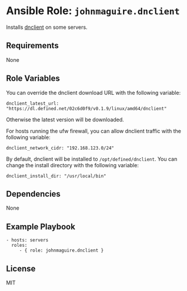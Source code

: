 Ansible Role: `johnmaguire.dnclient`
=========

Installs [dnclient](https://defined.net) on some servers.

Requirements
------------

None

Role Variables
--------------

You can override the dnclient download URL with the following variable:

```
dnclient_latest_url: "https://dl.defined.net/02c6d0f9/v0.1.9/linux/amd64/dnclient"
```

Otherwise the latest version will be downloaded.

For hosts running the ufw firewall, you can allow dnclient traffic with the following variable:

```
dnclient_network_cidr: "192.168.123.0/24"
```

By default, dnclient will be installed to `/opt/defined/dnclient`. You can change the install directory with the following variable:

```
dnclient_install_dir: "/usr/local/bin"
```

Dependencies
------------

None

Example Playbook
----------------

    - hosts: servers
      roles:
         - { role: johnmaguire.dnclient }

License
-------

MIT
